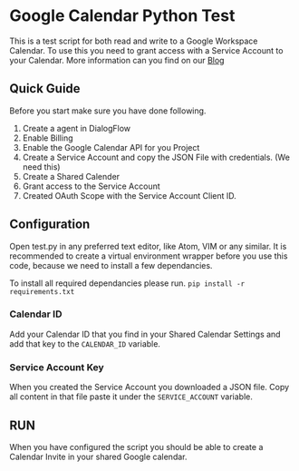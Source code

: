# Google Calendar Python Test
This is a test script for both read and write to a Google Workspace Calendar.
To use this you need to grant access with a Service Account to your Calendar.
More information can you find on our [Blog](https://www.isstech.io/blogg/)

## Quick Guide
Before you start make sure you have done following.
1. Create a agent in DialogFlow
2. Enable Billing
3. Enable the Google Calendar API for you Project
4. Create a Service Account and copy the JSON File with credentials. (We need this)
5. Create a Shared Calender
6. Grant access to the Service Account
7. Created OAuth Scope with the Service Account Client ID.

## Configuration
Open test.py in any preferred text editor, like Atom, VIM or any similar.
It is recommended to create a virtual environment wrapper before you use this code, because we need to install a few dependancies.

To install all required dependancies please run.
`pip install -r requirements.txt`

### Calendar ID
Add your Calendar ID that you find in your Shared Calendar Settings and add that key to the `CALENDAR_ID` variable.

### Service Account Key
When you created the Service Account you downloaded a JSON file. Copy all content in that file paste it under the `SERVICE_ACCOUNT` variable.

## RUN
When you have configured the script you should be able to create a Calendar Invite in your shared Google calendar.
